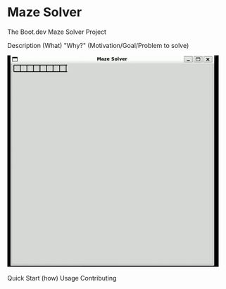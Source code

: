 # Maze Solver

The Boot.dev Maze Solver Project

Description (What)
"Why?" (Motivation/Goal/Problem to solve)

![](https://github.com/yisroelshulman/maze_solver/blob/main/assets/maze.gif)


Quick Start (how)
Usage 
Contributing



